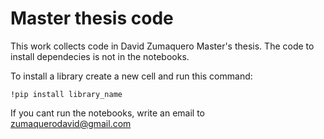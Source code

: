 # Master thesis code
This work collects code in  David Zumaquero Master's thesis.
The code to install dependecies is not in the notebooks. 


To install a library create a new cell and run this command:


`!pip install library_name` 

If you cant run the notebooks, write an email to zumaquerodavid@gmail.com
